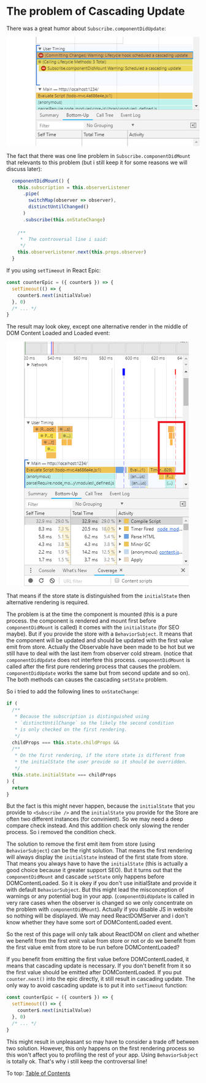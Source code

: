 # The problem of Cascading Update

There was a great humor about `Subscribe.componentDidUpdate`:

![Subscribe.componentDidMount](../images/Subscribe-componentDidMount.png)

The fact that there was one line problem in `Subscribe.componentDidMount` that relevants to this problem (but i still keep it for some reasons we will discuss later):

```jsx
  componentDidMount() {
    this.subscription = this.observerListener
      .pipe(
        switchMap(observer => observer),
        distinctUntilChanged()
      )
      .subscribe(this.onStateChange)

    /**
     *  The controversal line i said:
     */
    this.observerListener.next(this.props.observer)
  }
```

If you using `setTimeout` in React Epic:

```jsx
const counterEpic = ({ counter$ }) => {
  setTimeout(() => {
    counter$.next(initialValue)
  }, 0)
  /* ... */
}
```

The result may look okey, except one alternative render in the middle of DOM Content Loaded and Loaded event:

![Profiling-setTimeout](../images/Profiling-setTimeout.png)

That means if the store state is distinguished from the `initialState` then alternative rendering is required.

The problem is at the time the component is mounted (this is a pure process. the component is rendered and mount first before `componentDidMount` is called) it comes with the `initialState` (for SEO maybe). But if you provide the store with a `BehaviorSubject`. It means that the component will be updated and should be updated with the first value emit from store. Actually the Observable have been made to be hot but we still have to deal with the last item from observer cold stream. (notice that `componentDidUpdate` does not interfere this process. `componentDidMount` is called after the first pure rendering process that causes the problem. `componentDidUpdate` works the same but from second update and so on). The both methods can causes the cascading `setState` problem.

So i tried to add the following lines to `onStateChange`:

```jsx
if (
  /**
   * Because the subscription is distinguished using
   * `distinctUntilChange` so the likely the second condition
   * is only checked on the first rendering.
   */
  childProps === this.state.childProps &&
  /**
   * On the first rendering, if the store state is different from
   * the initialState the user provide so it should be overridden.
   */
  this.state.initialState === childProps
) {
  return
}
```

But the fact is this might never happen, because the `initialState` that you provide to `<Subscribe />` and the `initialState` you provide for the Store are often two different instances (for convinient). So we may need a deep compare check instead. And this addition check only slowing the render process. So i removed the condition check.

The solution to remove the first emit item from store (using `BehaviorSubject`) can be the right solution. That means the first rendering will always display the `initialState` instead of the first state from store. That means you always have to have the `initialState` (this is actually a good choice because it greater support SEO). But it turns out that the `componentDidMount` and cascade `setState` only happens before DOMContentLoaded. So it is okey if you don't use initialState and provide it with default `BehaviorSubject`. But this might lead the misconception of warnings or any potential bug in your app. (`componentDidUpdate` is called in very rare cases when the observer is changed so we only concentrate on the problem with `componentDidMount`). Actually if you disable JS in website so nothing will be displayed. We may need ReactDOMServer and i don't know whether they have some sort of DOMContentLoaded event.

So the rest of this page will only talk about ReactDOM on client and whether we benefit from the first emit value from store or not or do we benefit from the first value emit from store to be run before DOMContentLoaded?

If you benefit from emitting the first value before DOMContentLoaded, it means that cascading update is necessary. If you don't benefit from it so the first value should be emitted after DOMContentLoaded. If you put `counter.next()` into the epic directly, it still result in cascading update. The only way to avoid cascading update is to put it into `setTimeout` function:

```jsx
const counterEpic = ({ counter$ }) => {
  setTimeout(() => {
    counter$.next(initialValue)
  }, 0)
  /* ... */
}
```

This might result in unpleasant so may have to consider a trade off between two solution. However, this only happens on the first rendering process so this won't affect you to profiling the rest of your app. Using `BehaviorSubject` is totally ok. That's why i still keep the controversal line!

To top: [Table of Contents](Wiki.md)
